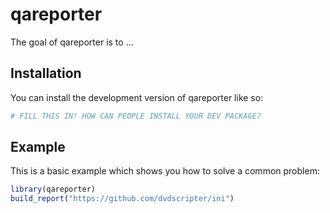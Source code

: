 
# qareporter

<!-- badges: start -->
<!-- badges: end -->

The goal of qareporter is to ...

## Installation

You can install the development version of qareporter like so:

``` r
# FILL THIS IN! HOW CAN PEOPLE INSTALL YOUR DEV PACKAGE?
```

## Example

This is a basic example which shows you how to solve a common problem:

``` r
library(qareporter)
build_report("https://github.com/dvdscripter/ini")
```

